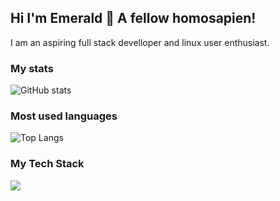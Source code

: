 ## Hi I'm Emerald 👋 A fellow homosapien!
I am an aspiring full stack develloper and linux user enthusiast. 
### My stats
![GitHub stats](https://github-readme-stats.vercel.app/api?username=emerald-developer&show_icons=true&ring_color=7bf765&show=discussions_started&v=1&bg_color=303446&text_color=c6d0f5&icon_color=ca9ee6&title_color=81c8be)

### Most used languages
![Top Langs](https://github-readme-stats.vercel.app/api/top-langs/?username=emerald-developer&theme=dracula&v=3&bg_color=303446&text_color=c6d0f5&icon_color=ca9ee6&title_color=81c8be)

### My Tech Stack
![‎ ](https://github-readme-tech-stack.vercel.app/api/cards?title=%E2%80%8E+&fontSize=8&fontWeight=thin&lineCount=2&theme=catppuccin_frappe&width=800&bg=%23303446&badge=%23292c3c&border=%23737994&titleColor=%2381c8be&line1=javascript%2Cjavascript%2Cf2df6d%3Btypescript%2Ctypescript%2C5fb4e7%3Brust%2Crust%2Ce46d6d%3Bpython%2Cpython%2C417aaf%3Bgo%2Cgolang%2C4992ff%3B&line2=tailwindcss%2Ctailwind%2C21B4BC%3Bsvelte%2Csvelte%2Cff8740%3Bobsidian%2Cobsidian%2C9e67cd%3Bgit%2Cgit%2Ced7a7a%3B)

